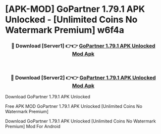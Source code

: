 # [APK-MOD] GoPartner 1.79.1 APK Unlocked - [Unlimited Coins No Watermark Premium] w6f4a



<div align="center">
<h3>🔴 Download [Server1] 👉👉 <a href="https://momento.my/?title=GoPartner_1.79.1_APK_Unlocked">GoPartner 1.79.1 APK Unlocked Mod Apk</a></h3><br>

<h3>🔴 Download [Server2] 👉👉 <a href="https://momento.my/?title=GoPartner_1.79.1_APK_Unlocked">GoPartner 1.79.1 APK Unlocked Mod Apk</a></h3>
</div>



Download GoPartner 1.79.1 APK Unlocked 

Free APK MOD GoPartner 1.79.1 APK Unlocked [Unlimited Coins No Watermark Premium]

Download GoPartner 1.79.1 APK Unlocked [Unlimited Coins No Watermark Premium] Mod For Android
